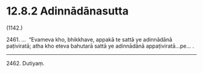 # 12.8.2 Adinnādānasutta

(1142.)

2461\. …  “Evameva kho, bhikkhave, appakā te sattā ye adinnādānā paṭiviratā; atha kho eteva bahutarā sattā ye adinnādānā appaṭiviratā…pe… .

---

2462\. Dutiyaṃ.
